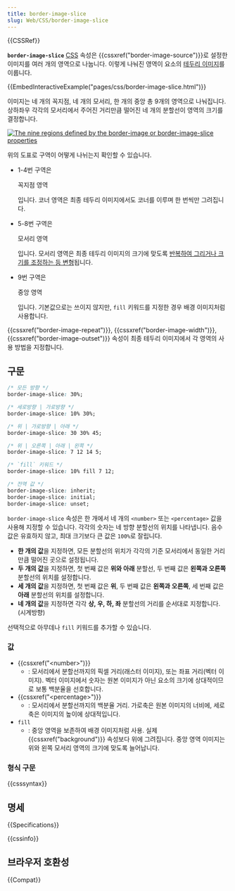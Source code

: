 ```yaml
---
title: border-image-slice
slug: Web/CSS/border-image-slice
---
```

{{CSSRef}}

**`border-image-slice`** [CSS](/ko/docs/Web/CSS) 속성은 {{cssxref("border-image-source")}}로 설정한 이미지를 여러 개의 영역으로 나눕니다. 이렇게 나눠진 영역이 요소의 [테두리 이미지](/ko/docs/Web/CSS/border-image)를 이룹니다.

{{EmbedInteractiveExample("pages/css/border-image-slice.html")}}

이미지는 네 개의 꼭지점, 네 개의 모서리, 한 개의 중앙 총 9개의 영역으로 나눠집니다. 상하좌우 각각의 모서리에서 주어진 거리만큼 떨어진 네 개의 분할선이 영역의 크기를 결정합니다.

[![The nine regions defined by the border-image or border-image-slice properties](/files/3814/border-image-slice.png)](/files/3814/border-image-slice.png)

위의 도표로 구역이 어떻게 나뉘는지 확인할 수 있습니다.

- 1-4번 구역은

  꼭지점 영역

  입니다. 코너 영역은 최종 테두리 이미지에서도 코너를 이루며 한 번씩만 그려집니다.

- 5-8번 구역은

  모서리 영역

  입니다. 모서리 영역은 최종 테두리 이미지의 크기에 맞도록 [반복하여 그리거나 크기를 조정하는 등 변형](/ko/docs/Web/CSS/border-image-repeat)됩니다.

- 9번 구역은

  중앙 영역

  입니다. 기본값으로는 쓰이지 않지만, `fill` 키워드를 지정한 경우 배경 이미지처럼 사용합니다.

{{cssxref("border-image-repeat")}}, {{cssxref("border-image-width")}}, {{cssxref("border-image-outset")}} 속성이 최종 테두리 이미지에서 각 영역의 사용 방법을 지정합니다.

## 구문

```css
/* 모든 방향 */
border-image-slice: 30%;

/* 세로방향 | 가로방향 */
border-image-slice: 10% 30%;

/* 위 | 가로방향 | 아래 */
border-image-slice: 30 30% 45;

/* 위 | 오른쪽 | 아래 | 왼쪽 */
border-image-slice: 7 12 14 5;

/* `fill` 키워드 */
border-image-slice: 10% fill 7 12;

/* 전역 값 */
border-image-slice: inherit;
border-image-slice: initial;
border-image-slice: unset;
```

`border-image-slice` 속성은 한 개에서 네 개의 `<number>` 또는 `<percentage>` 값을 사용해 지정할 수 있습니다. 각각의 숫자는 네 방향 분할선의 위치를 나타냅니다. 음수 값은 유효하지 않고, 최대 크기보다 큰 값은 `100%`로 잘립니다.

- **한 개의 값**을 지정하면, 모든 분할선의 위치가 각각의 기준 모서리에서 동일한 거리만큼 떨어진 곳으로 설정됩니다.
- **두 개의 값**을 지정하면, 첫 번째 값은 **위와 아래** 분할선, 두 번째 값은 **왼쪽과 오른쪽** 분할선의 위치를 설정합니다.
- **세 개의 값**을 지정하면, 첫 번째 값은 **위**, 두 번째 값은 **왼쪽과 오른쪽**, 세 번째 값은 **아래** 분할선의 위치를 설정합니다.
- **네 개의 값**을 지정하면 각각 **상, 우, 하, 좌** 분할선의 거리를 순서대로 지정합니다. (시계방향)

선택적으로 아무데나 `fill` 키워드를 추가할 수 있습니다.

### 값

- {{cssxref("&lt;number&gt;")}}
  - : 모서리에서 분할선까지의 픽셀 거리(래스터 이미지), 또는 좌표 거리(벡터 이미지). 벡터 이미지에서 숫자는 원본 이미지가 아닌 요소의 크기에 상대적이므로 보통 백분율을 선호합니다.
- {{cssxref("&lt;percentage&gt;")}}
  - : 모서리에서 분할선까지의 백분율 거리. 가로축은 원본 이미지의 너비에, 세로축은 이미지의 높이에 상대적입니다.
- `fill`
  - : 중앙 영역을 보존하여 배경 이미지처럼 사용. 실제 {{cssxref("background")}} 속성보다 위에 그려집니다. 중앙 영역 이미지는 위와 왼쪽 모서리 영역의 크기에 맞도록 늘어납니다.

### 형식 구문

{{csssyntax}}

## 명세

{{Specifications}}

{{cssinfo}}

## 브라우저 호환성

{{Compat}}
